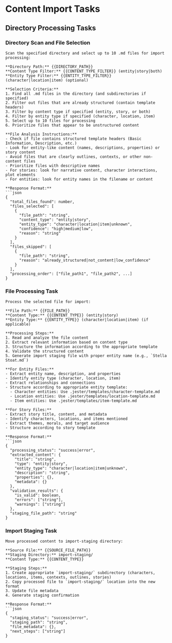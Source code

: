 # Content Import Tasks

## Directory Processing Tasks

### Directory Scan and File Selection
```
Scan the specified directory and select up to 10 .md files for import processing:

**Directory Path:** {{DIRECTORY_PATH}}
**Content Type Filter:** {{CONTENT_TYPE_FILTER}} (entity|story|both)
**Entity Type Filter:** {{ENTITY_TYPE_FILTER}} (character|location|item) (optional)

**Selection Criteria:**
1. Find all .md files in the directory (and subdirectories if specified)
2. Filter out files that are already structured (contain template headers)
3. Filter by content type if specified (entity, story, or both)
4. Filter by entity type if specified (character, location, item)
5. Select up to 10 files for processing
6. Prioritize files that appear to be unstructured content

**File Analysis Instructions:**
- Check if file contains structured template headers (Basic Information, Description, etc.)
- Look for entity-like content (names, descriptions, properties) or story content
- Avoid files that are clearly outlines, contexts, or other non-content files
- Prioritize files with descriptive names
- For stories: look for narrative content, character interactions, plot elements
- For entities: look for entity names in the filename or content

**Response Format:**
```json
{
  "total_files_found": number,
  "files_selected": [
    {
      "file_path": "string",
      "content_type": "entity|story",
      "entity_type": "character|location|item|unknown",
      "confidence": "high|medium|low",
      "reason": "string"
    }
  ],
  "files_skipped": [
    {
      "file_path": "string",
      "reason": "already_structured|not_content|low_confidence"
    }
  ],
  "processing_order": ["file_path1", "file_path2", ...]
}
```

### File Processing Task
```
Process the selected file for import:

**File Path:** {{FILE_PATH}}
**Content Type:** {{CONTENT_TYPE}} (entity|story)
**Entity Type:** {{ENTITY_TYPE}} (character|location|item) (if applicable)

**Processing Steps:**
1. Read and analyze the file content
2. Extract relevant information based on content type
3. Structure the information according to the appropriate template
4. Validate the structured content
5. Generate import staging file with proper entity name (e.g., `Stella Stoat.md`)

**For Entity Files:**
- Extract entity name, description, and properties
- Identify entity type (character, location, item)
- Extract relationships and connections
- Structure according to appropriate entity template:
  - Character entities: Use .jester/templates/character-template.md
  - Location entities: Use .jester/templates/location-template.md
  - Item entities: Use .jester/templates/item-template.md

**For Story Files:**
- Extract story title, content, and metadata
- Identify characters, locations, and items mentioned
- Extract themes, morals, and target audience
- Structure according to story template

**Response Format:**
```json
{
  "processing_status": "success|error",
  "extracted_content": {
    "title": "string",
    "type": "entity|story",
    "entity_type": "character|location|item|unknown",
    "description": "string",
    "properties": {},
    "metadata": {}
  },
  "validation_results": {
    "is_valid": boolean,
    "errors": ["string"],
    "warnings": ["string"]
  },
  "staging_file_path": "string"
}
```

### Import Staging Task
```
Move processed content to import-staging directory:

**Source File:** {{SOURCE_FILE_PATH}}
**Staging Directory:** import-staging/
**Content Type:** {{CONTENT_TYPE}}

**Staging Steps:**
1. Create appropriate `import-staging/` subdirectory (characters, locations, items, contexts, outlines, stories)
2. Copy processed file to `import-staging/` location into the new format
3. Update file metadata
4. Generate staging confirmation

**Response Format:**
```json
{
  "staging_status": "success|error",
  "staging_path": "string",
  "file_metadata": {},
  "next_steps": ["string"]
}
```
